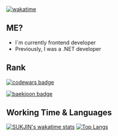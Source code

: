 

[![wakatime](https://wakatime.com/badge/user/865c4835-c28d-480d-8c1d-42f9ab5aee77.svg)](https://wakatime.com/@865c4835-c28d-480d-8c1d-42f9ab5aee77)

## ME?
- I`m currently frontend developer
- Previously, I was a .NET developer

## Rank
[![codewars badge](https://www.codewars.com/users/0626na/badges/small?theme=light)](https://www.codewars.com/users/0626na/badges)

[![baekjoon badge](http://mazassumnida.wtf/api/v2/generate_badge?boj=0626na)](https://solved.ac/profile/0626na)
## Working Time & Languages
[![SUKJIN's wakatime stats](https://github-readme-stats.vercel.app/api/wakatime?username=Jeeniee&hide_title=true&layout=compact&hide_title=true&custom_title=CodingTimes)](https://wakatime.com/@Jeeniee)
[![Top Langs](https://github-readme-stats.vercel.app/api/top-langs/?username=0626na)](https://github.com/anuraghazra/github-readme-stats)



